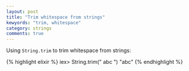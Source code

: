 ```yaml
---
layout: post
title: "Trim whitespace from strings"
kewyords: "trim, whitespace"
category: strings
comments: true
---
```


Using `String.trim` to trim whitespace from strings:

{% highlight elixir %}
iex> String.trim("   abc  ")
"abc"
{% endhighlight %}
